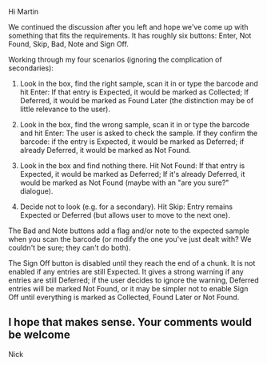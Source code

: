 Hi Martin 
 
We continued the discussion after you left and hope we've come up with something that fits the requirements. It has roughly six buttons: Enter, Not Found, Skip, Bad, Note and Sign Off. 
 
Working through my four scenarios (ignoring the complication of secondaries): 
 
1) Look in the box, find the right sample, scan it in or type the barcode and hit Enter: 
 If that entry is Expected, it would be marked as Collected; 
 If Deferred, it would be marked as Found Later (the distinction may be of little relevance to the user). 
 
2) Look in the box, find the wrong sample, scan it in or type the barcode and hit Enter: 
 The user is asked to check the sample. If they confirm the barcode: 
  if the entry is Expected, it would be marked as Deferred; 
  if already Deferred, it would be marked as Not Found. 
 
3) Look in the box and find nothing there. Hit Not Found: 
 If that entry is Expected, it would be marked as Deferred; 
 If it's already Deferred, it would be marked as Not Found (maybe with an "are you sure?" dialogue). 
 
4) Decide not to look (e.g. for a secondary). Hit Skip: 
 Entry remains Expected or Deferred (but allows user to move to the next one). 
 
The Bad and Note buttons add a flag and/or note to the expected sample when you scan the barcode (or modify the one you've just dealt with? We couldn't be sure; they can't do both). 
 
The Sign Off button is disabled until they reach the end of a chunk. It is not enabled if any entries are still Expected. It gives a strong warning if any entries are still Deferred; if the user decides to ignore the warning, Deferred entries will be marked Not Found, or it may be simpler not to enable Sign Off until everything is marked as Collected, Found Later or Not Found. 
 
I hope that makes sense. Your comments would be welcome 
-- 
Nick 
 